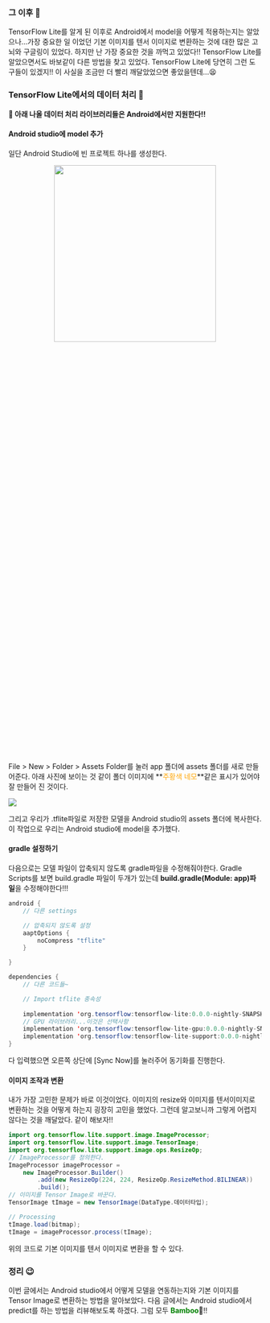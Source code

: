 ### 그 이후 🙁

TensorFlow Lite를 알게 된 이후로 Android에서 model을 어떻게 적용하는지는 알았으나...가장 중요한 일 이었던 기본 이미지를 텐서 이미지로 변환하는 것에 대한 많은 고뇌와 구글링이 있었다.
하지만 난 가장 중요한 것을 까먹고 있었다!! TensorFlow Lite를 알았으면서도 바보같이 다른 방법을 찾고 있었다. TensorFlow Lite에 당연히 그런 도구들이 있겠지!! 이 사실을 조금만 더 빨리 깨달았었으면 좋았을텐데...😫

### TensorFlow Lite에서의 데이터 처리 📲

**📌 아래 나올 데이터 처리 라이브러리들은 Android에서만 지원한다!!**




#### Android studio에 model 추가

일단 Android Studio에 빈 프로젝트 하나를 생성한다.

<center><img src="https://images.velog.io/images/sanha9999/post/c5c61898-196f-46ad-83ef-fdee4449ff03/image.png" width="80%" height="30%"></center>


File > New > Folder > Assets Folder를 눌러 app 폴더에 assets 폴더를 새로 만들어준다. 아래 사진에 보이는 것 같이 폴더 이미지에 **<span style="color:Orange">주황색 네모</span>**같은 표시가 있어야 잘 만들어 진 것이다.

![](https://images.velog.io/images/sanha9999/post/5c829ea3-5a69-4baa-bcfb-9e9c876d5869/image.png)

그리고 우리가 .tflite파일로 저장한 모델을 Android studio의 assets 폴더에 복사한다.
이 작업으로 우리는 Android studio에 model을 추가했다.





#### gradle 설정하기

다음으로는 모델 파일이 압축되지 않도록 gradle파일을 수정해줘야한다. Gradle Scripts를 보면 build.gradle 파일이 두개가 있는데 **build.gradle(Module: app)파일**을 수정해야한다!!! 

```java
android {
    // 다른 settings

    // 압축되지 않도록 설정
    aaptOptions {
        noCompress "tflite"
    }

}

dependencies {
    // 다른 코드들~

    // Import tflite 종속성
    
    implementation 'org.tensorflow:tensorflow-lite:0.0.0-nightly-SNAPSHOT'
    // GPU 라이브러리...이것은 선택사항
    implementation 'org.tensorflow:tensorflow-lite-gpu:0.0.0-nightly-SNAPSHOT'
    implementation 'org.tensorflow:tensorflow-lite-support:0.0.0-nightly-SNAPSHOT'
}
```

다 입력했으면 오른쪽 상단에 [Sync Now]를 눌러주어 동기화를 진행한다. 


#### 이미지 조작과 변환

내가 가장 고민한 문제가 바로 이것이었다. 이미지의 resize와 이미지를 텐서이미지로 변환하는 것을 어떻게 하는지 굉장히 고민을 했었다. 그런데 알고보니까 그렇게 어렵지 않다는 것을 깨달았다. 같이 해보자!!

```java
import org.tensorflow.lite.support.image.ImageProcessor;
import org.tensorflow.lite.support.image.TensorImage;
import org.tensorflow.lite.support.image.ops.ResizeOp;
// ImageProcessor를 정의한다.
ImageProcessor imageProcessor =
    new ImageProcessor.Builder()
        .add(new ResizeOp(224, 224, ResizeOp.ResizeMethod.BILINEAR))
        .build();
// 이미지를 Tensor Image로 바꾼다.
TensorImage tImage = new TensorImage(DataType.데이터타입);

// Processing
tImage.load(bitmap);
tImage = imageProcessor.process(tImage);
```

위의 코드로 기본 이미지를 텐서 이미지로 변환을 할 수 있다.

### 정리 😉

이번 글에서는 Android studio에서 어떻게 모델을 연동하는지와 기본 이미지를 Tensor Image로 변환하는 방법을 알아보았다. 다음 글에서는 Android studio에서 predict를 하는 방법을 리뷰해보도록 하겠다. 그럼 모두 **<span style="color:green">Bamboo</span>**🎍!!

